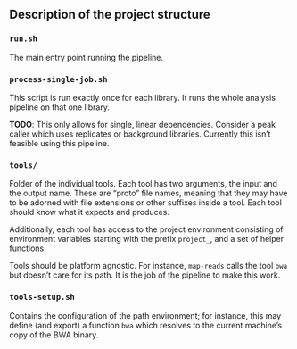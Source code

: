 ## Description of the project structure

### `run.sh`

The main entry point running the pipeline.

### `process-single-job.sh`

This script is run exactly once for each library. It runs the whole analysis pipeline on that one library.

**TODO**: This only allows for single, linear dependencies. Consider a peak caller which uses replicates or background libraries. Currently this isn’t feasible using this pipeline.

### `tools/`

Folder of the individual tools. Each tool has two arguments, the input and the output name. These are “proto” file names, meaning that they may have to be adorned with file extensions or other suffixes inside a tool. Each tool should know what it expects and produces.

Additionally, each tool has access to the project environment consisting of environment variables starting with the prefix `project_`, and a set of helper functions.

Tools should be platform agnostic. For instance, `map-reads` calls the tool `bwa` but doesn’t care for its path. It is the  job of the pipeline to make this work.

### `tools-setup.sh`

Contains the configuration of the path environment; for instance, this may define (and export) a function `bwa` which resolves to the current machine’s copy of the BWA binary.
